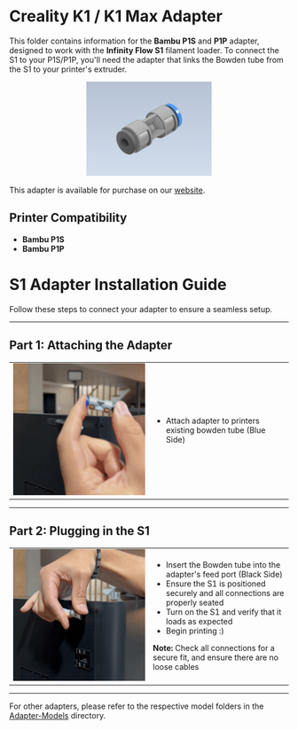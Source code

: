# Creality K1 / K1 Max Adapter

This folder contains information for the **Bambu P1S** and **P1P** adapter, designed to work with the **Infinity Flow S1** filament loader. To connect the S1 to your P1S/P1P, you'll need the adapter that links the Bowden tube from the S1 to your printer's extruder. 

<div align="center">
  <img src="./images/Bowden Coupler Fitting CAD.png" alt="Logo" width="45%">
</div>

This adapter is available for purchase on our [website](https://infinityflow3d.com/).

## Printer Compatibility
- **Bambu P1S**
- **Bambu P1P**

# S1 Adapter Installation Guide

Follow these steps to connect your adapter to ensure a seamless setup.

---

## Part 1: Attaching the Adapter

<div align="center">
  <table>
    <tr>
      <td width="50%">
        <img src="./images/P1.gif" alt="Attach the Adapter" width="200%">
      </td>
      <td width="50%">
        <ul>
          <li>Attach adapter to printers existing bowden tube (Blue Side)</li>
        </ul>
      </td>
    </tr>
  </table>
</div>

---

## Part 2: Plugging in the S1

<div align="center">
  <table>
    <tr>
      <td width="50%">
        <img src="./images/P2.gif" alt="Plug in the S1" width="100%">
      </td>
      <td width="50%">
        <ul>
          <li>Insert the Bowden tube into the adapter's feed port (Black Side)</li>
          <li>Ensure the S1 is positioned securely and all connections are properly seated</li>
          <li>Turn on the S1 and verify that it loads as expected</li>
          <li>Begin printing :)</li>
        </ul>
        <p><strong>Note:</strong> Check all connections for a secure fit, and ensure there are no loose cables</p>
      </td>
    </tr>
  </table>
</div>

---

For other adapters, please refer to the respective model folders in the [Adapter-Models](../../) directory.